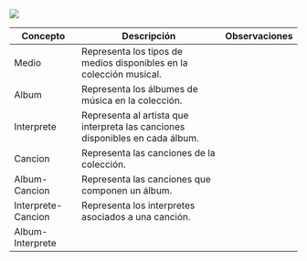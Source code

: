![](https://github.com/MISW-4101-Practicas/TutorialCanciones/wiki/imagenes/modelo_conceptual.png)

| Concepto | Descripción | Observaciones |
|---|---|---|
| Medio | Representa los tipos de medios disponibles en la colección musical. | |
| Album | Representa los álbumes de música en la colección. | |
| Interprete | Representa al artista que interpreta las canciones disponibles en cada álbum. |
| Cancion | Representa las canciones de la colección. |
| Album-Cancion| Representa las canciones que componen un álbum. | |
| Interprete-Cancion| Representa los interpretes asociados a una canción. | |
| Album-Interprete|  |